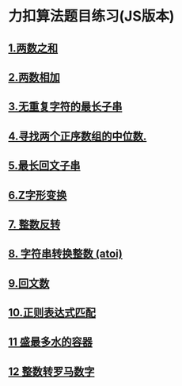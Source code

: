 # 力扣算法题目练习(JS版本)
## [1.两数之和](https://github.com/userZheng686/leetcode-algorithm-exercise/blob/master/%E7%BB%83%E4%B9%A0/1.%E4%B8%A4%E6%95%B0%E4%B9%8B%E5%92%8C.js)

## [2.两数相加](https://github.com/userZheng686/leetcode-algorithm-exercise/blob/master/%E7%BB%83%E4%B9%A0/2.%E4%B8%A4%E6%95%B0%E7%9B%B8%E5%8A%A0.js)

## [3.无重复字符的最长子串](https://github.com/userZheng686/leetcode-algorithm-exercise/blob/master/%E7%BB%83%E4%B9%A0/3.%E6%97%A0%E9%87%8D%E5%A4%8D%E5%AD%97%E7%AC%A6%E7%9A%84%E6%9C%80%E9%95%BF%E5%AD%90%E4%B8%B2.js)

## [4.寻找两个正序数组的中位数.](https://github.com/userZheng686/leetcode-algorithm-exercise/blob/master/%E7%BB%83%E4%B9%A0/4.%E5%AF%BB%E6%89%BE%E4%B8%A4%E4%B8%AA%E6%AD%A3%E5%BA%8F%E6%95%B0%E7%BB%84%E7%9A%84%E4%B8%AD%E4%BD%8D%E6%95%B0.js)

## [5.最长回文子串](https://github.com/userZheng686/leetcode-algorithm-exercise/blob/master/%E7%BB%83%E4%B9%A0/5.%E6%9C%80%E9%95%BF%E5%9B%9E%E6%96%87%E5%AD%90%E4%B8%B2.js)

## [6.Z字形变换](https://github.com/userZheng686/leetcode-algorithm-exercise/blob/master/%E7%BB%83%E4%B9%A0/6.Z%E5%AD%97%E5%BD%A2%E5%8F%98%E6%8D%A2.js)

## [7. 整数反转](https://github.com/userZheng686/leetcode-algorithm-exercise/blob/master/%E7%BB%83%E4%B9%A0/7.%E6%95%B4%E6%95%B0%E5%8F%8D%E8%BD%AC.js)

## [8. 字符串转换整数 (atoi)](https://github.com/userZheng686/leetcode-algorithm-exercise/blob/master/%E7%BB%83%E4%B9%A0/8.%20%E5%AD%97%E7%AC%A6%E4%B8%B2%E8%BD%AC%E6%8D%A2%E6%95%B4%E6%95%B0%20(atoi).js)

## [9.回文数](https://github.com/userZheng686/leetcode-algorithm-exercise/blob/master/%E7%BB%83%E4%B9%A0/9.%20%E5%9B%9E%E6%96%87%E6%95%B0.js)

## [10.正则表达式匹配](https://github.com/userZheng686/leetcode-algorithm-exercise/blob/master/%E7%BB%83%E4%B9%A0/10.%E6%AD%A3%E5%88%99%E8%A1%A8%E8%BE%BE%E5%BC%8F%E5%8C%B9%E9%85%8D.js)

## [11 盛最多水的容器](https://github.com/userZheng686/leetcode-algorithm-exercise/blob/master/%E7%BB%83%E4%B9%A0/11.%E7%9B%9B%E6%9C%80%E5%A4%9A%E6%B0%B4%E7%9A%84%E5%AE%B9%E5%99%A8.js)

## [12 整数转罗马数字](https://github.com/userZheng686/leetcode-algorithm-exercise/blob/master/%E7%BB%83%E4%B9%A0/12.%E6%95%B4%E6%95%B0%E8%BD%AC%E7%BD%97%E9%A9%AC%E6%95%B0%E5%AD%97.js)